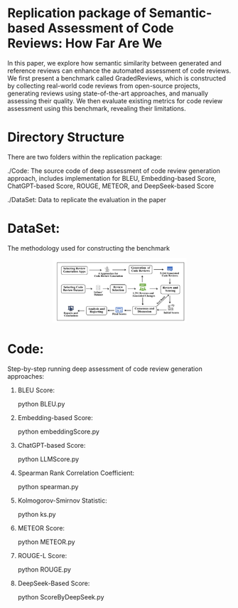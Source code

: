 # Replication package of Semantic-based Assessment of Code Reviews: How Far Are We

In this paper, we explore how semantic similarity between generated and reference reviews can enhance the automated assessment of code reviews. We first present a benchmark called GradedReviews, which is constructed by collecting real-world code reviews from open-source projects, generating reviews using state-of-the-art approaches, and manually assessing their quality. We then evaluate existing metrics for code review assessment using this benchmark, revealing their limitations.

# Directory Structure
There are two folders within the replication package:

./Code: The source code of deep assessment of code review generation approach, includes implementation for BLEU, Embedding-based Score, ChatGPT-based Score, ROUGE, METEOR, and DeepSeek-based Score 

./DataSet: Data to replicate the evaluation in the paper

# DataSet:
The methodology used for constructing the benchmark
<p align = "center">    
<img  src="./dataset.png" width=60% />
</p>


# Code: 
Step-by-step running deep assessment of code review generation approaches:
1. BLEU Score:
   
    python BLEU.py

2. Embedding-based Score:
   
    python embeddingScore.py

3. ChatGPT-based Score:
   
    python LLMScore.py

4. Spearman Rank Correlation Coefficient:

    python spearman.py

5. Kolmogorov-Smirnov Statistic:

    python ks.py

6. METEOR Score:

    python METEOR.py

7. ROUGE-L Score:

    python ROUGE.py

8. DeepSeek-Based Score:

    python ScoreByDeepSeek.py

